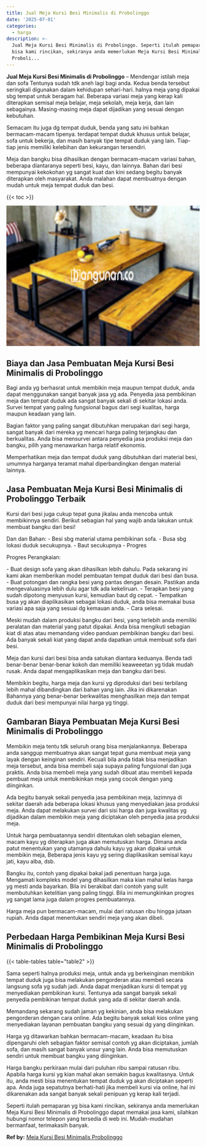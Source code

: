 ```yaml
---
title: Jual Meja Kursi Besi Minimalis di Probolinggo
date: '2025-07-01'
categories:
  - harga
description: >-
  Jual Meja Kursi Besi Minimalis di Probolinggo. Seperti itulah pemaparan yg
  bisa kami rincikan, sekiranya anda memerlukan Meja Kursi Besi Minimalis di
  Proboli...
---
```


**Jual Meja Kursi Besi Minimalis di Probolinggo** – Mendengar istilah meja dan sofa Tentunya sudah tdk aneh lagi bagi anda. Kedua benda tersebut seringkali digunakan dalam kehidupan sehari-hari. halnya meja yang dipakai sbg tempat untuk beragam hal. Beberapa variasi meja yang kerap kali diterapkan semisal meja belajar, meja sekolah, meja kerja, dan lain sebagainya. Masing-masing meja dapat dijadikan yang sesuai dengan kebutuhan.

Semacam itu juga dg tempat duduk, benda yang satu ini bahkan bermacam-macam tipenya. terdapat tempat duduk khusus untuk belajar, sofa untuk bekerja, dan masih banyak tipe tempat duduk yang lain. Tiap-tiap jenis memiliki kelebihan dan kekurangan tersendiri.

Meja dan bangku bisa dihasilkan dengan bermacam-macam variasi bahan, beberapa diantaranya seperti besi, kayu, dan lainnya. Bahan dari besi mempunyai kekokohan yg sangat kuat dan kini sedang begitu banyak diterapkan oleh masyarakat. Anda malahan dapat membuatnya dengan mudah untuk meja tempat duduk dan besi.

{{< toc >}}

![Jual Meja Kursi Besi Minimalis di Probolinggo](/images/jual-meja-besi-murah28.png)

## Biaya dan Jasa Pembuatan Meja Kursi Besi Minimalis di Probolinggo

Bagi anda yg berhasrat untuk membikin meja maupun tempat duduk, anda dapat menggunakan sangat banyak jasa yg ada. Penyedia jasa pembikinan meja dan tempat duduk ada sangat banyak sekali di sekitar lokasi anda. Survei tempat yang paling fungsional bagus dari segi kualitas, harga maupun keadaan yang lain.

Bagian faktor yang paling sangat dibutuhkan merupakan dari segi harga, sangat banyak dari mereka yg mencari harga paling terjangkau dan berkualitas. Anda bisa mensurvei antara penyedia jasa produksi meja dan bangku, pilih yang menawarkan harga relatif ekonomis.

Memperhatikan meja dan tempat duduk yang dibutuhkan dari material besi, umumnya harganya teramat mahal diperbandingkan dengan material lainnya.

## Jasa Pembuatan Meja Kursi Besi Minimalis di Probolinggo Terbaik

Kursi dari besi juga cukup tepat guna jikalau anda mencoba untuk membikinnya sendiri. Berikut sebagian hal yang wajib anda lakukan untuk membuat bangku dari besi!

Dan dan Bahan: - Besi sbg material utama pembikinan sofa. - Busa sbg lokasi duduk secukupnya. - Baut secukupnya - Progres

Progres Perangkaian:

\- Buat design sofa yang akan dihasilkan lebih dahulu. Pada sekarang ini kami akan memberikan model pembuatan tempat duduk dari besi dan busa. - Buat potongan dan rangka besi yang pantas dengan desain. Pastikan anda mengevaluasinya lebih dulu agar tdk ada kekeliruan. - Terapkan besi yang sudah dipotong menyusun kursi, kemudian baut dg cepat. - Tempatkan busa yg akan diaplikasikan sebagai lokasi duduk, anda bisa memakai busa variasi apa saja yang sesuai dg kemauan anda. - Cara selesai.

Meski mudah dalam produksi bangku dari besi, yang terlebih anda memiliki peralatan dan material yang patut dipakai. Anda bisa mengikuti sebagian kiat di atas atau memandang video panduan pembikinan bangku dari besi. Ada banyak sekali kiat yang dapat anda dapatkan untuk membuat sofa dari besi.

Meja dan kursi dari besi bisa anda satukan diantara keduanya. Benda tadi benar-benar benar-benar kokoh dan memiliki keaweeetan yg tidak mudah rusak. Anda dapat mengaplikasikan meja dan bangku dari besi.

Membikin begitu, harga meja dan kursi yg diproduksi dari besi terbilang lebih mahal dibandingkan dari bahan yang lain. Jika ini dikarenakan Bahannya yang benar-benar berkwalitas menghasilkan meja dan tempat duduk dari besi mempunyai nilai harga yg tinggi.

## Gambaran Biaya Pembuatan Meja Kursi Besi Minimalis di Probolinggo

Membikin meja tentu tdk seluruh orang bisa menjalankannya. Beberapa anda sanggup membuatnya akan sangat tepat guna membuat meja yang layak dengan keinginan sendiri. Kecuali bila anda tidak bisa menjadikan meja tersebut, anda bisa membeli saja supaya paling fungsional dan juga praktis. Anda bisa membeli meja yang sudah dibuat atau membeli kepada pembuat meja untuk membikinkan meja yang cocok dengan yang diinginkan.

Ada begitu banyak sekali penyedia jasa pembikinan meja, lazimnya di sekitar daerah ada beberapa lokasi khusus yang menyediakan jasa produksi meja. Anda dapat melakukan survei dari sisi harga dan juga kwalitas yg dijadikan dalam membikin meja yang diciptakan oleh penyedia jasa produksi meja.

Untuk harga pembuatannya sendiri ditentukan oleh sebagian elemen, macam kayu yg diterapkan juga akan memutuskan harga. Dimana anda patut menentukan yang utamanya dahulu kayu yg akan dipakai untuk membikin meja, Beberapa jenis kayu yg sering diaplikasikan semisal kayu jati, kayu alba, dsb.

Bangku itu, contoh yang dipakai bakal jadi penentuan harga juga. Mengamati kompleks model yang dihasilkan maka kian mahal kelas harga yg mesti anda bayarkan. Bila ini berakibat dari contoh yang sulit membutuhkan ketelitian yang paling tinggi. Bila ini memungkinkan progres yg sangat lama juga dalam progres pembuatannya.

Harga meja pun bermacam-macam, mulai dari ratusan ribu hingga jutaan rupiah. Anda dapat menentukan sendiri meja yang akan dibeli.

## Perbedaan Harga Pembikinan Meja Kursi Besi Minimalis di Probolinggo

{{< table-tables table="table2" >}}

Sama seperti halnya produksi meja, untuk anda yg berkeinginan membikin tempat duduk juga bisa melakukan pengorderan atau membeli secara langsung sofa yg sudah jadi. Anda dapat menjadikan kursi di tempat yg menyediakan pembikinan kursi. Tentunya ada sangat banyak sekali penyedia pembikinan tempat duduk yang ada di sekitar daerah anda.

Memandang sekarang sudah jaman yg kekinian, anda bisa melakukan pengorderan dengan cara online. Ada begitu banyak sekali kios online yang menyediakan layanan pembuatan bangku yang sesuai dg yang diinginkan.

Harga yg ditawarkan bahkan bermacam-macam, keadaan itu bisa dipengaruhi oleh sebagian faktor semisal contoh yg akan diciptakan, jumlah sofa, dan masih sangat banyak unsur yang lain. Anda bisa memutuskan sendiri untuk membuat bangku yang diinginkan.

Harga bangku perkiraan mulai dari puluhan ribu sampai ratusan ribu. Apabila harga kursi yg kian mahal akan semakin bagus kwalitasnya. Untuk itu, anda mesti bisa menentukan tempat duduk yg akan diciptakan seperti apa. Anda juga sepatutnya berhati-hati jika membeli kursi via online, hal ini dikarenakan ada sangat banyak sekali penipuan yg kerap kali terjadi.

Seperti itulah pemaparan yg bisa kami rincikan, sekiranya anda memerlukan Meja Kursi Besi Minimalis di Probolinggo dapat memakai jasa kami, silahkan hubungi nomor telepon yang tersedia di web ini. Mudah-mudahan bermanfaat, terimakasih banyak.

**Ref by:** [Meja Kursi Besi Minimalis Probolinggo](https://id.wikipedia.org/wiki/Meja)
